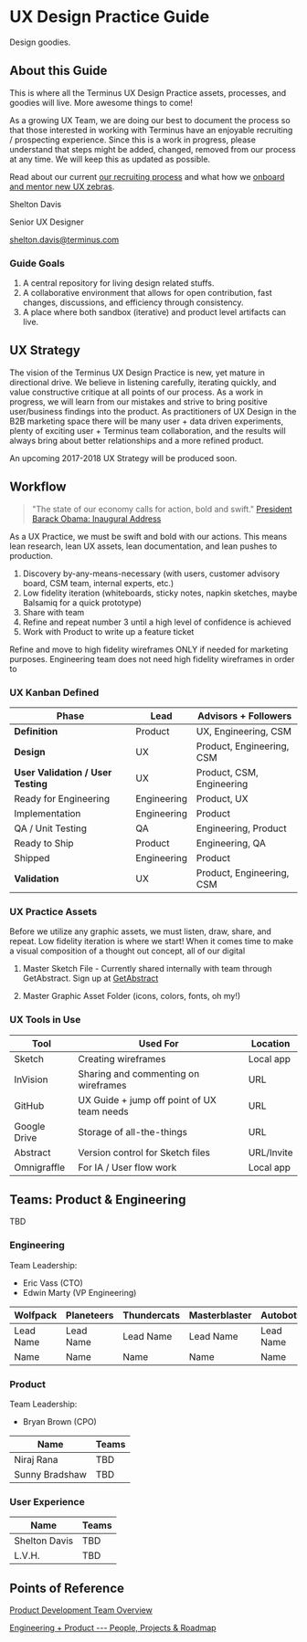 # UX Design Practice Guide
Design goodies.

## About this Guide
This is where all the Terminus UX Design Practice assets, processes, and goodies will live. More awesome things to come!

As a growing UX Team, we are doing our best to document the process so that those interested in working with Terminus have an enjoyable recruiting / prospecting experience. Since this is a work in progress, please understand that steps might be added, changed, removed from our process at any time. We will keep this as updated as possible.

Read about our current [our recruiting process](docs/UX-Recruiting.md) and what how we [onboard and mentor new UX zebras](docs/UX-Onboarding-Mentoring.md).

Shelton Davis

Senior UX Designer

shelton.davis@terminus.com

### Guide Goals
1. A central repository for living design related stuffs.
2. A collaborative environment that allows for open contribution, fast changes, discussions, and efficiency through consistency.
3. A place where both sandbox (iterative) and product level artifacts can live.

## UX Strategy
The vision of the Terminus UX Design Practice is new, yet mature in directional drive. We believe in listening carefully, iterating quickly, and value constructive critique at all points of our process. As a work in progress, we will learn from our mistakes and strive to bring positive user/business findings into the product. As practitioners of UX Design in the B2B marketing space there will be many user + data driven experiments, plenty of exciting user + Terminus team collaboration, and the results will always bring about better relationships and a more refined product.

An upcoming 2017-2018 UX Strategy will be produced soon.

## Workflow
> "The state of our economy calls for action, bold and swift."
[President Barack Obama: Inaugural Address](https://obamawhitehouse.archives.gov/blog/2009/01/21/president-barack-obamas-inaugural-address)

As a UX Practice, we must be swift and bold with our actions. This means lean research, lean UX assets, lean documentation, and lean pushes to production.

1. Discovery by-any-means-necessary (with users, customer advisory board, CSM team, internal experts, etc.)
2. Low fidelity iteration (whiteboards, sticky notes, napkin sketches, maybe Balsamiq for a quick prototype)
3. Share with team
4. Refine and repeat number 3 until a high level of confidence is achieved
4. Work with Product to write up a feature ticket

Refine and move to high fidelity wireframes ONLY if needed for marketing purposes. Engineering team does not need high fidelity wireframes in order to

### UX Kanban Defined
| Phase      | Lead    | Advisors + Followers |
|------------|---------|----------------------|
| **Definition** | Product | UX, Engineering, CSM |
| **Design** | UX | Product, Engineering, CSM |
| **User Validation / User Testing** | UX | Product, CSM, Engineering |
| Ready for Engineering | Engineering | Product, UX |
| Implementation | Engineering | Product |
| QA / Unit Testing | QA | Engineering, Product |
| Ready to Ship | Product | Engineering, QA |
| Shipped | Engineering | Product |
| **Validation** | UX | Product, Engineering, CSM |

### UX Practice Assets
Before we utilize any graphic assets, we must listen, draw, share, and repeat. Low fidelity iteration is where we start! When it comes time to make a visual composition of a thought out concept, all of our digital

1. Master Sketch File - Currently shared internally with team through GetAbstract. Sign up at [GetAbstract](https://www.goabstract.com/)

2. Master Graphic Asset Folder (icons, colors, fonts, oh my!)

### UX Tools in Use
| Tool | Used For | Location |
|------|-----|-------|
| Sketch | Creating wireframes | Local app |
| InVision | Sharing and commenting on wireframes | URL |
| GitHub | UX Guide + jump off point of UX team needs | URL |
| Google Drive | Storage of all-the-things | URL |
| Abstract | Version control for Sketch files | URL/Invite |
| Omnigraffle | For IA / User flow work | Local app |


## Teams: Product & Engineering
TBD

### Engineering
Team Leadership:
- Eric Vass (CTO)
- Edwin Marty (VP Engineering)

| Wolfpack  | Planeteers  | Thundercats |  Masterblaster | Autobots | CoreApps |
|----------|--------|--------|--------|--------|-------|
| Lead Name  | Lead Name  | Lead Name | Lead Name | Lead Name | Lead Name |
| Name  | Name  | Name | Name | Name | Name |


### Product
Team Leadership:
- Bryan Brown (CPO)

| Name  | Teams  |
|----------|--------|
| Niraj Rana  | TBD  |
| Sunny Bradshaw  | TBD  |

### User Experience
| Name  | Teams  |
|----------|--------|
| Shelton Davis  | TBD  |
| L.V.H.  | TBD  |


## Points of Reference

[Product Development Team Overview](https://docs.google.com/a/terminus.com/spreadsheets/d/1oPGXr9Hkb7ymLnOe0F6EqnpVJ9iCuvTBdneKeDqpT0Y/edit?usp=sharing)

[Engineering + Product --- People, Projects & Roadmap](https://docs.google.com/a/terminus.com/spreadsheets/d/1mSaMLXyjzyxb1BpAAjda_bNfNCZhTjoZp-5h-AnHZCA/edit?usp=sharing)
